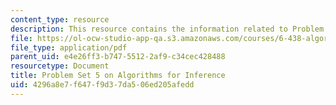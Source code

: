 ```yaml
---
content_type: resource
description: This resource contains the information related to Problem Set 5.
file: https://ol-ocw-studio-app-qa.s3.amazonaws.com/courses/6-438-algorithms-for-inference-fall-2014/4296a8e7f647f9d37da506ed205afedd_MIT6_438F14_ps5.pdf
file_type: application/pdf
parent_uid: e4e26ff3-b747-5512-2af9-c34cec428488
resourcetype: Document
title: Problem Set 5 on Algorithms for Inference
uid: 4296a8e7-f647-f9d3-7da5-06ed205afedd
---
```

